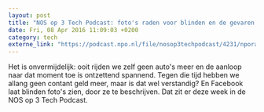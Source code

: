 ```yaml
---
layout: post
title: "NOS op 3 Tech Podcast: foto's raden voor blinden en de gevaren van een cashloze maatschappij"
date: Fri, 08 Apr 2016 11:09:03 +0200
category: tech
externe_link: "https://podcast.npo.nl/file/nosop3techpodcast/4231/nporadio1_nosop3techpodcast_20160408_nos-op-3-tech-podcast-foto-s-raden-voor-blinden-en-de-gevaren-van-een-cashloze-maatschappij.mp3"
---
```


Het is onvermijdelijk: ooit rijden we zelf geen auto's meer en de aanloop naar dat moment toe is ontzettend spannend. Tegen die tijd hebben we allang geen contant geld meer, maar is dat wel verstandig? En Facebook laat blinden foto's zien, door ze te beschrijven. Dat zit er deze week in de NOS op 3 Tech Podcast.<img src="http://feeds.feedburner.com/~r/nosop3-tech-podcast/~4/izgUJNI0-60" height="1" width="1" alt=""/>
